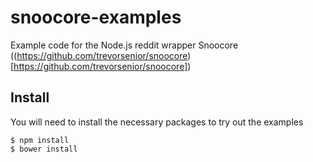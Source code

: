 # snoocore-examples

Example code for the Node.js reddit wrapper Snoocore ((https://github.com/trevorsenior/snoocore)[https://github.com/trevorsenior/snoocore])

## Install

You will need to install the necessary packages to try out the examples

```
$ npm install
$ bower install
```
